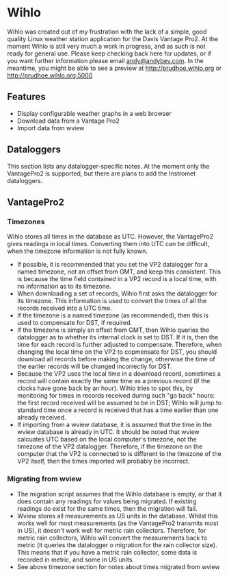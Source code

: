 Wihlo
=====

Wihlo was created out of my frustration with the lack of a simple, good quality Linux weather station application for the Davis Vantage Pro2. At the moment Wihlo is still very much a work in progress, and as such is not ready for general use. Please keep checking back here for updates, or if you want further information please email andy@andybev.com. In the meantime, you might be able to see a preview at http://prudhoe.wihlo.org or http://prudhoe.wihlo.org:5000

Features
--------
* Display configurable weather graphs in a web browser
* Download data from a Vantage Pro2
* Import data from wview

Dataloggers
-----------
This section lists any datalogger-specific notes. At the moment only the VantagePro2 is supported, but there are plans to add the Instromet dataloggers.

VantagePro2
-----------

### Timezones
Wihlo stores all times in the database as UTC. However, the VantagePro2 gives readings in local times. Converting them into UTC can be difficult, when the timezone information is not fully known.

* If possible, it is recommended that you set the VP2 datalogger for a named timezone, not an offset from GMT, and keep this consistent. This is because the time field contained in a VP2 record is a local time, with no information as to its timezone.
* When downloading a set of records, Wihlo first asks the datalogger for its timezone. This information is used to convert the times of all the records received into a UTC time.
* If the timezone is a named timezone (as recommended), then this is used to compensate for DST, if required.
* If the timezone is simply an offset from GMT, then Wihlo queries the datalogger as to whether its internal clock is set to DST. If it is, then the time for each record is further adjusted to compensate. Therefore, when changing the local time on the VP2 to copmensate for DST, you should download all records before making the change, otherwise the time of the earlier records will be changed incorrectly for DST.
* Because the VP2 uses the local time in a download record, sometimes a record will contain exactly the same time as a previous record (if the clocks have gone back by an hour). Wihlo tries to spot this, by monitoring for times in records received during such "go back" hours: the first record received will be assumed to be in DST; Wihlo will jump to standard time once a record is received that has a time earlier than one already received.
* If importing from a wview database, it is assumed that the time in the wview database is already in UTC. It should be noted that wview calcuates UTC based on the local computer's timezone, not the timezone of the VP2 datalogger. Therefore, if the timezone on the computer that the VP2 is connected to is different to the timezone of the VP2 itself, then the times imported will probably be incorrect.

### Migrating from wview
* The migration script assumes that the Wihlo database is empty, or that it does contain any readings for values being migrated. If existing readings do exist for the same times, then the migration will fail.
* Wview stores all measurements as US units in the database. Whilst this works well for most measurements (as the VantagePro2 transmits most in US), it doesn't work well for metric rain collectors. Therefore, for metric rain collectors, Wihlo will convert the measurements back to metric (it queries the datalogger o migration for the rain collector size). This means that if you have a metric rain collector, some data is recorded in metric, and some in US units.
* See above timezone section for notes about times migrated from wview
